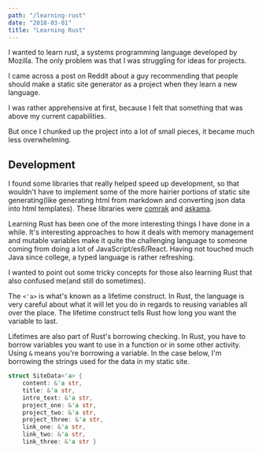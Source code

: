 ```yaml
---
path: "/learning-rust"
date: "2018-03-01"
title: "Learning Rust"
---
```


I wanted to learn rust, a systems programming language developed by Mozilla.
The only problem was that I was struggling for ideas for projects.

I came across a post on Reddit about a guy recommending that people should
make a static site generator as a project when they learn a new language.

I was rather apprehensive at first, because I felt that something that was above my current
capabilities.

But once I chunked up the project into a lot of small pieces, it became much less overwhelming.

## Development

I found some libraries that really helped speed up development, so that wouldn't have to implement some of the more hairier portions of static site generating(like generating html from markdown and converting json data into html templates). These libraries were [comrak](https://github.com/kivikakk/comrak) and [askama](https://github.com/djc/askama).

Learning Rust has been one of the more interesting things I have done in a while. It's interesting approaches to how it deals with memory management and mutable variables make it quite the challenging language to someone coming from doing a lot of JavaScript/es6/React. Having not touched much Java since college, a typed language is rather refreshing.

I wanted to point out some tricky concepts for those also learning Rust that also confused me(and still do sometimes).

The `<'a>` is what's known as a lifetime construct. In Rust, the language is very careful about what it will let you do in regards to reusing variables all over the place. The lifetime construct tells Rust how long you want the variable to last.

Lifetimes are also part of Rust's borrowing checking. In Rust, you have to borrow variables you want to use in a function or in some other activity. Using `&` means you're borrowing a variable. In the case below, I'm borrowing the strings used for the data in my static site.

```rust
struct SiteData<'a> {
    content: &'a str,
    title: &'a str,
    intro_text: &'a str,
    project_one: &'a str,
    project_two: &'a str,
    project_three: &'a str,
    link_one: &'a str,
    link_two: &'a str,
    link_three: &'a str }
```
